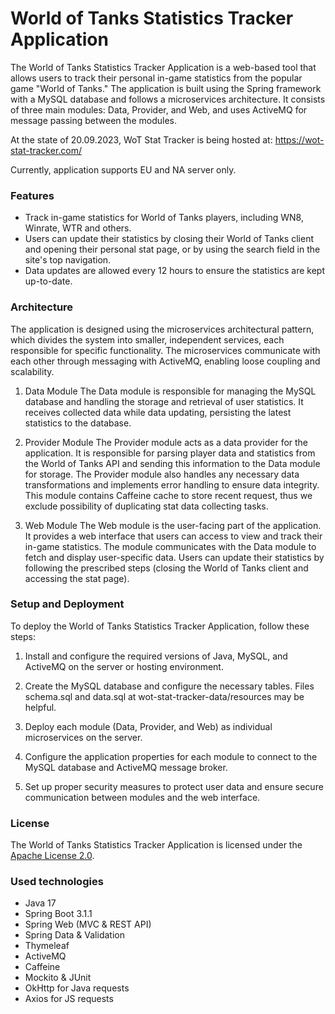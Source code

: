 # World of Tanks Statistics Tracker Application
The World of Tanks Statistics Tracker Application is a web-based tool that allows users to track their personal in-game statistics from the popular game "World of Tanks." The application is built using the Spring framework with a MySQL database and follows a microservices architecture. It consists of three main modules: Data, Provider, and Web, and uses ActiveMQ for message passing between the modules.

At the state of 20.09.2023, WoT Stat Tracker is being hosted at:
https://wot-stat-tracker.com/
  
Currently, application supports EU and NA server only.

### Features
- Track in-game statistics for World of Tanks players, including WN8, Winrate, WTR and others.
- Users can update their statistics by closing their World of Tanks client and opening their personal stat page, or by using the search field in the site's top navigation.
- Data updates are allowed every 12 hours to ensure the statistics are kept up-to-date.

### Architecture
The application is designed using the microservices architectural pattern, which divides the system into smaller, independent services, each responsible for specific functionality. The microservices communicate with each other through messaging with ActiveMQ, enabling loose coupling and scalability.

1. Data Module
The Data module is responsible for managing the MySQL database and handling the storage and retrieval of user statistics. It receives collected data while data updating, persisting the latest statistics to the database.

2. Provider Module
The Provider module acts as a data provider for the application. It is responsible for parsing player data and statistics from the World of Tanks API and sending this information to the Data module for storage. The Provider module also handles any necessary data transformations and implements error handling to ensure data integrity. This module contains Caffeine cache to store recent request, thus we exclude possibility of duplicating stat data collecting tasks.

3. Web Module
The Web module is the user-facing part of the application. It provides a web interface that users can access to view and track their in-game statistics. The module communicates with the Data module to fetch and display user-specific data. Users can update their statistics by following the prescribed steps (closing the World of Tanks client and accessing the stat page).

### Setup and Deployment
To deploy the World of Tanks Statistics Tracker Application, follow these steps:

1. Install and configure the required versions of Java, MySQL, and ActiveMQ on the server or hosting environment.

2. Create the MySQL database and configure the necessary tables. Files schema.sql and data.sql at wot-stat-tracker-data/resources may be helpful.

3. Deploy each module (Data, Provider, and Web) as individual microservices on the server.

4. Configure the application properties for each module to connect to the MySQL database and ActiveMQ message broker.

5. Set up proper security measures to protect user data and ensure secure communication between modules and the web interface.

### License
The World of Tanks Statistics Tracker Application is licensed under the [Apache License 2.0](LICENSE.md).

### Used technologies
- Java 17
- Spring Boot 3.1.1
- Spring Web (MVC & REST API)
- Spring Data & Validation
- Thymeleaf
- ActiveMQ
- Caffeine
- Mockito & JUnit
- OkHttp for Java requests
- Axios for JS requests
